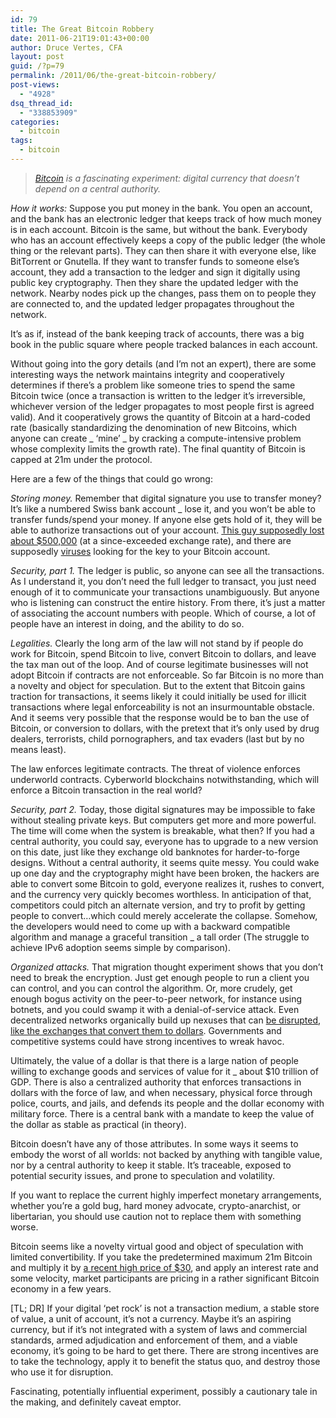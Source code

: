 ```yaml
---
id: 79
title: The Great Bitcoin Robbery
date: 2011-06-21T19:01:43+00:00
author: Druce Vertes, CFA
layout: post
guid: /?p=79
permalink: /2011/06/the-great-bitcoin-robbery/
post-views:
  - "4928"
dsq_thread_id:
  - "338853909"
categories:
  - bitcoin
tags:
  - bitcoin
---
```

> *[Bitcoin](http://www.bitcoin.org/bitcoin.pdf) is a fascinating experiment: digital currency that doesn’t depend on a central authority.*
<!--more-->
  
_How it works:_ Suppose you put money in the bank. You open an account, and the bank has an electronic ledger that keeps track of how much money is in each account. Bitcoin is the same, but without the bank. Everybody who has an account effectively keeps a copy of the public ledger (the whole thing or the relevant parts). They can then share it with everyone else, like BitTorrent or Gnutella. If they want to transfer funds to someone else’s account, they add a transaction to the ledger and sign it digitally using public key cryptography. Then they share the updated ledger with the network. Nearby nodes pick up the changes, pass them on to people they are connected to, and the updated ledger propagates throughout the network.

It’s as if, instead of the bank keeping track of accounts, there was a big book in the public square where people tracked balances in each account.

Without going into the gory details (and I’m not an expert), there are some interesting ways the network maintains integrity and cooperatively determines if there’s a problem like someone tries to spend the same Bitcoin twice (once a transaction is written to the ledger it’s irreversible, whichever version of the ledger propagates to most people first is agreed valid). And it cooperatively grows the quantity of Bitcoin at a hard-coded rate (basically standardizing the denomination of new Bitcoins, which anyone can create _ ‘mine’ _ by cracking a compute-intensive problem whose complexity limits the growth rate). The final quantity of Bitcoin is capped at 21m under the protocol.

Here are a few of the things that could go wrong:

_Storing money._ Remember that digital signature you use to transfer money? It’s like a numbered Swiss bank account _ lose it, and you won’t be able to transfer funds/spend your money. If anyone else gets hold of it, they will be able to authorize transactions out of your account. [This guy supposedly lost about $500,000](http://gawker.com/5811868/a-500000-geek-cyberheist) (at a since-exceeded exchange rate), and there are supposedly [viruses](http://gawker.com/5813119/this-virus-steals-all-your-bitcoins) looking for the key to your Bitcoin account.

_Security, part 1._ The ledger is public, so anyone can see all the transactions. As I understand it, you don’t need the full ledger to transact, you just need enough of it to communicate your transactions unambiguously. But anyone who is listening can construct the entire history. From there, it’s just a matter of associating the account numbers with people. Which of course, a lot of people have an interest in doing, and the ability to do so.

_Legalities._ Clearly the long arm of the law will not stand by if people do work for Bitcoin, spend Bitcoin to live, convert Bitcoin to dollars, and leave the tax man out of the loop. And of course legitimate businesses will not adopt Bitcoin if contracts are not enforceable. So far Bitcoin is no more than a novelty and object for speculation. But to the extent that Bitcoin gains traction for transactions, it seems likely it could initially be used for illicit transactions where legal enforceability is not an insurmountable obstacle. And it seems very possible that the response would be to ban the use of Bitcoin, or conversion to dollars, with the pretext that it’s only used by drug dealers, terrorists, child pornographers, and tax evaders (last but by no means least).

The law enforces legitimate contracts. The threat of violence enforces underworld contracts. Cyberworld blockchains notwithstanding, which will enforce a Bitcoin transaction in the real world?

_Security, part 2._ Today, those digital signatures may be impossible to fake without stealing private keys. But computers get more and more powerful. The time will come when the system is breakable, what then? If you had a central authority, you could say, everyone has to upgrade to a new version on this date, just like they exchange old banknotes for harder-to-forge designs. Without a central authority, it seems quite messy. You could wake up one day and the cryptography might have been broken, the hackers are able to convert some Bitcoin to gold, everyone realizes it, rushes to convert, and the currency very quickly becomes worthless. In anticipation of that, competitors could pitch an alternate version, and try to profit by getting people to convert…which could merely accelerate the collapse. Somehow, the developers would need to come up with a backward compatible algorithm and manage a graceful transition _ a tall order (The struggle to achieve IPv6 adoption seems simple by comparison).

_Organized attacks._ That migration thought experiment shows that you don’t need to break the encryption. Just get enough people to run a client you can control, and you can control the algorithm. Or, more crudely, get enough bogus activity on the peer-to-peer network, for instance using botnets, and you could swamp it with a denial-of-service attack. Even decentralized networks organically build up nexuses that can [be disrupted, like the exchanges that convert them to dollars](http://gizmodo.com/5813622/bitcoin-price-tumbles-after-massive-account-hack-and-sell+off-on-trading-site-mtgox). Governments and competitive systems could have strong incentives to wreak havoc.

Ultimately, the value of a dollar is that there is a large nation of people willing to exchange goods and services of value for it _ about $10 trillion of GDP. There is also a centralized authority that enforces transactions in dollars with the force of law, and when necessary, physical force through police, courts, and jails, and defends its people and the dollar economy with military force. There is a central bank with a mandate to keep the value of the dollar as stable as practical (in theory).

Bitcoin doesn’t have any of those attributes. In some ways it seems to embody the worst of all worlds: not backed by anything with tangible value, nor by a central authority to keep it stable. It’s traceable, exposed to potential security issues, and prone to speculation and volatility.

If you want to replace the current highly imperfect monetary arrangements, whether you’re a gold bug, hard money advocate, crypto-anarchist, or libertarian, you should use caution not to replace them with something worse.

Bitcoin seems like a novelty virtual good and object of speculation with limited convertibility. If you take the predetermined maximum 21m Bitcoin and multiply it by <a style="text-decoration: underline;" href="http://bitcoincharts.com/charts/mtgoxUSD">a recent high price of $30</a>, and apply an interest rate and some velocity, market participants are pricing in a rather significant Bitcoin economy in a few years.

[TL; DR] If your digital ‘pet rock’ is not a transaction medium, a stable store of value, a unit of account, it’s not a currency. Maybe it’s an aspiring currency, but if it’s not integrated with a system of laws and commercial standards, armed adjudication and enforcement of them, and a viable economy, it’s going to be hard to get there. There are strong incentives are to take the technology, apply it to benefit the status quo, and destroy those who use it for disruption.

Fascinating, potentially influential experiment, possibly a cautionary tale in the making, and definitely caveat emptor.
